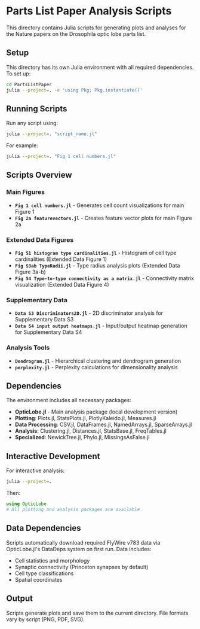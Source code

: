 # Parts List Paper Analysis Scripts

This directory contains Julia scripts for generating plots and analyses for the Nature papers on the Drosophila optic lobe parts list.

## Setup

This directory has its own Julia environment with all required dependencies. To set up:

```bash
cd PartsListPaper
julia --project=. -e 'using Pkg; Pkg.instantiate()'
```

## Running Scripts

Run any script using:

```bash
julia --project=. "script_name.jl"
```

For example:
```bash
julia --project=. "Fig 1 cell numbers.jl"
```

## Scripts Overview

### Main Figures
- **`Fig 1 cell numbers.jl`** - Generates cell count visualizations for main Figure 1
- **`Fig 2a featurevectors.jl`** - Creates feature vector plots for main Figure 2a

### Extended Data Figures
- **`Fig S1 histogram type cardinalities.jl`** - Histogram of cell type cardinalities (Extended Data Figure 1)
- **`Fig S3ab TypeRadii.jl`** - Type radius analysis plots (Extended Data Figure 3a-b)  
- **`Fig S4 Type-to-type connectivity as a matrix.jl`** - Connectivity matrix visualization (Extended Data Figure 4)

### Supplementary Data
- **`Data S3 Discriminators2D.jl`** - 2D discriminator analysis for Supplementary Data S3
- **`Data S4 input output heatmaps.jl`** - Input/output heatmap generation for Supplementary Data S4

### Analysis Tools
- **`Dendrogram.jl`** - Hierarchical clustering and dendrogram generation
- **`perplexity.jl`** - Perplexity calculations for dimensionality analysis

## Dependencies

The environment includes all necessary packages:
- **OpticLobe.jl** - Main analysis package (local development version)
- **Plotting**: Plots.jl, StatsPlots.jl, PlotlyKaleido.jl, Measures.jl
- **Data Processing**: CSV.jl, DataFrames.jl, NamedArrays.jl, SparseArrays.jl
- **Analysis**: Clustering.jl, Distances.jl, StatsBase.jl, FreqTables.jl
- **Specialized**: NewickTree.jl, Phylo.jl, MissingsAsFalse.jl

## Interactive Development

For interactive analysis:

```bash
julia --project=.
```

Then:
```julia
using OpticLobe
# All plotting and analysis packages are available
```

## Data Dependencies

Scripts automatically download required FlyWire v783 data via OpticLobe.jl's DataDeps system on first run. Data includes:
- Cell statistics and morphology
- Synaptic connectivity (Princeton synapses by default)
- Cell type classifications
- Spatial coordinates

## Output

Scripts generate plots and save them to the current directory. File formats vary by script (PNG, PDF, SVG).